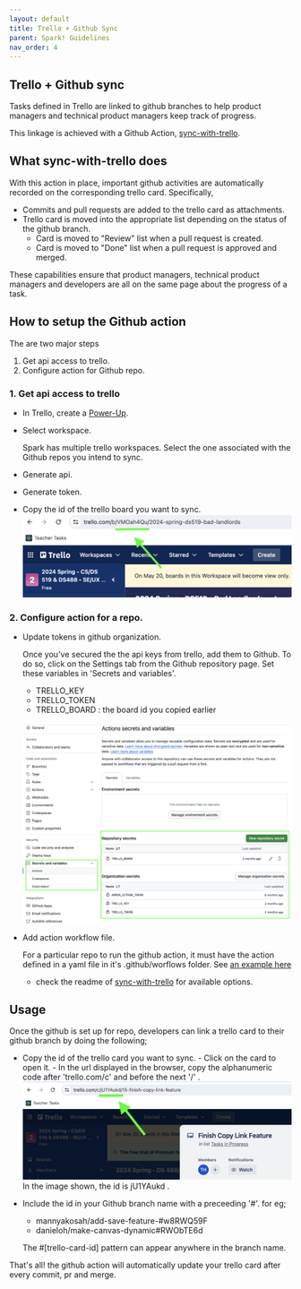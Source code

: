```yaml
---
layout: default
title: Trello + Github Sync
parent: Spark! Guidelines
nav_order: 4
---
```


## Trello + Github sync

Tasks defined in Trello are linked to github branches to help product managers and technical product managers keep track of progress.

This linkage is achieved with a Github Action, [sync-with-trello](https://github.com/mannyakosah/sync-with-trello).

## What sync-with-trello does

With this action in place, important github activities are automatically recorded on the corresponding trello card. Specifically,

- Commits and pull requests are added to the trello card as attachments.
- Trello card is moved into the appropriate list depending on the status of the github branch.
  - Card is moved to "Review" list when a pull request is created.
  - Card is moved to "Done" list when a pull request is approved and merged.

These capabilities ensure that product managers, technical product managers and developers are all on the same page about the progress of a task.

## How to setup the Github action

The are two major steps

1. Get api access to trello.
2. Configure action for Github repo.

### 1. Get api access to trello

- In Trello, create a [Power-Up](https://trello.com/power-ups/admin/new).
- Select workspace.

  Spark has multiple trello workspaces. Select the one associated with the Github repos you intend to sync.

- Generate api.
- Generate token.
- Copy the id of the trello board you want to sync.
  ![screenshot of trello board id](assets/trello-board-id.png)

### 2. Configure action for a repo.

- Update tokens in github organization.

  Once you've secured the the api keys from trello, add them to Github. To do so, click on the Settings tab from the Github repository page. Set these variables in 'Secrets and variables'.

  - TRELLO_KEY
  - TRELLO_TOKEN
  - TRELLO_BOARD : the board id you copied earlier

  ![screnshot of github secrets](assets/github-secrets.png)

- Add action workflow file.

  For a particular repo to run the github action, it must have the action defined in a yaml file in it's .github/worflows folder. See [an example here](https://github.com/BU-Spark/se-computerized-mapping-visual-fields/blob/dev/.github/workflows/trello.yml)

  - check the readme of [sync-with-trello](https://github.com/mannyakosah/sync-with-trello) for available options.

## Usage

Once the github is set up for repo, developers can link a trello card to their github branch by doing the following;

- Copy the id of the trello card you want to sync. - Click on the card to open it. - In the url displayed in the browser, copy the alphanumeric code after 'trello.com/c' and before the next '/' .
  ![screenshot of trello id in url](assets/trello-id-in-url.png)
  In the image shown, the id is jU1YAukd .

- Include the id in your Github branch name with a preceeding '#'. for eg;

  - mannyakosah/add-save-feature-#w8RWQ59F
  - danieloh/make-canvas-dynamic#RWObTE6d

  The #[trello-card-id] pattern can appear anywhere in the branch name.

That's all! the github action will automatically update your trello card after every commit, pr and merge.
